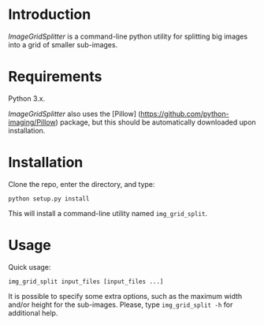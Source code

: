 # Introduction

*ImageGridSplitter* is a command-line python utility for splitting big images into a grid of smaller sub-images.


# Requirements

Python 3.x. 

*ImageGridSplitter* also uses the [Pillow] (https://github.com/python-imaging/Pillow) package, but this should be automatically downloaded upon installation.


# Installation

Clone the repo, enter the directory, and type:

```
python setup.py install
```

This will install a command-line utility named `img_grid_split`.


# Usage

Quick usage:

```
img_grid_split input_files [input_files ...]
```

It is possible to specify some extra options, such as the maximum width and/or height for the sub-images. Please, type `img_grid_split -h` for additional help.
